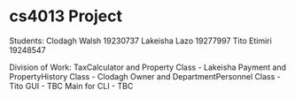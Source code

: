 # cs4013 Project

Students:
Clodagh Walsh 19230737
Lakeisha Lazo 19277997
Tito Etimiri 19248547

Division of Work:
TaxCalculator and Property Class - Lakeisha
Payment and PropertyHistory Class - Clodagh
Owner and DepartmentPersonnel Class - Tito
GUI - TBC
Main for CLI - TBC 
